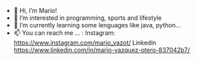 - 👋 Hi, I’m Mario!
- 👀 I’m interested in programming, sports and lifestyle
- 🌱 I’m currently learning some lenguages like java, python...
- 📫 You can reach me ... :
  Instagram: https://www.instagram.com/mario_vazot/
  Linkedin https://www.linkedin.com/in/mario-vazquez-otero-837042b7/

